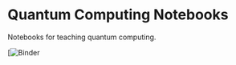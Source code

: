 # Quantum Computing Notebooks

Notebooks for teaching quantum computing.

[![Binder]([![Binder](https://mybinder.org/badge_logo.svg)](https://mybinder.org/v2/gh/ianmcloughlin/quantum-notebooks/HEAD))